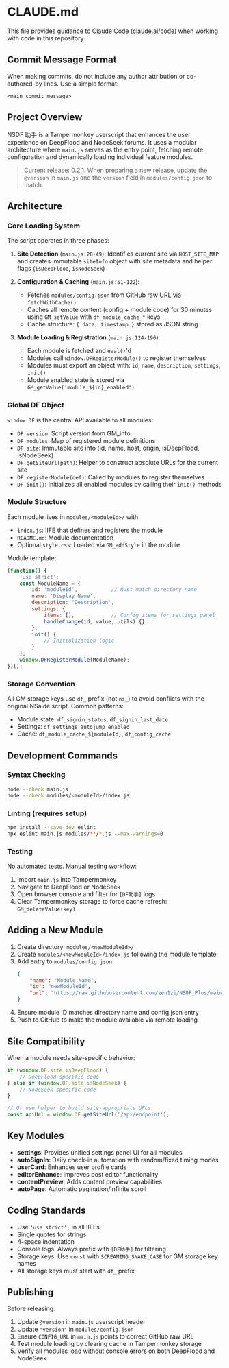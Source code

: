 # CLAUDE.md

This file provides guidance to Claude Code (claude.ai/code) when working with code in this repository.

## Commit Message Format

When making commits, do not include any author attribution or co-authored-by lines. Use a simple format:

```
<main commit message>
```

## Project Overview

NSDF 助手 is a Tampermonkey userscript that enhances the user experience on DeepFlood and NodeSeek forums. It uses a modular architecture where `main.js` serves as the entry point, fetching remote configuration and dynamically loading individual feature modules.

> Current release: 0.2.1. When preparing a new release, update the `@version` in `main.js` and the `version` field in `modules/config.json` to match.

## Architecture

### Core Loading System

The script operates in three phases:

1. **Site Detection** (`main.js:28-49`): Identifies current site via `HOST_SITE_MAP` and creates immutable `siteInfo` object with site metadata and helper flags (`isDeepFlood`, `isNodeSeek`)

2. **Configuration & Caching** (`main.js:51-122`):
   - Fetches `modules/config.json` from GitHub raw URL via `fetchWithCache()`
   - Caches all remote content (config + module code) for 30 minutes using `GM_setValue` with `df_module_cache_*` keys
   - Cache structure: `{ data, timestamp }` stored as JSON string

3. **Module Loading & Registration** (`main.js:124-196`):
   - Each module is fetched and `eval()`'d
   - Modules call `window.DFRegisterModule()` to register themselves
   - Modules must export an object with: `id`, `name`, `description`, `settings`, `init()`
   - Module enabled state is stored via `GM_getValue('module_${id}_enabled')`

### Global DF Object

`window.DF` is the central API available to all modules:

- `DF.version`: Script version from GM_info
- `DF.modules`: Map of registered module definitions
- `DF.site`: Immutable site info (id, name, host, origin, isDeepFlood, isNodeSeek)
- `DF.getSiteUrl(path)`: Helper to construct absolute URLs for the current site
- `DF.registerModule(def)`: Called by modules to register themselves
- `DF.init()`: Initializes all enabled modules by calling their `init()` methods

### Module Structure

Each module lives in `modules/<moduleId>/` with:
- `index.js`: IIFE that defines and registers the module
- `README.md`: Module documentation
- Optional `style.css`: Loaded via `GM_addStyle` in the module

Module template:
```javascript
(function() {
    'use strict';
    const ModuleName = {
        id: 'moduleId',           // Must match directory name
        name: 'Display Name',
        description: 'Description',
        settings: {
            items: [],            // Config items for settings panel
            handleChange(id, value, utils) {}
        },
        init() {
            // Initialization logic
        }
    };
    window.DFRegisterModule(ModuleName);
})();
```

### Storage Convention

All GM storage keys use `df_` prefix (not `ns_`) to avoid conflicts with the original NSaide script. Common patterns:
- Module state: `df_signin_status`, `df_signin_last_date`
- Settings: `df_settings_autojump_enabled`
- Cache: `df_module_cache_${moduleId}`, `df_config_cache`

## Development Commands

### Syntax Checking
```bash
node --check main.js
node --check modules/<moduleId>/index.js
```

### Linting (requires setup)
```bash
npm install --save-dev eslint
npx eslint main.js modules/**/*.js --max-warnings=0
```

### Testing
No automated tests. Manual testing workflow:
1. Import `main.js` into Tampermonkey
2. Navigate to DeepFlood or NodeSeek
3. Open browser console and filter for `[DF助手]` logs
4. Clear Tampermonkey storage to force cache refresh: `GM_deleteValue(key)`

## Adding a New Module

1. Create directory: `modules/<newModuleId>/`
2. Create `modules/<newModuleId>/index.js` following the module template
3. Add entry to `modules/config.json`:
   ```json
   {
       "name": "Module Name",
       "id": "newModuleId",
       "url": "https://raw.githubusercontent.com/zen1zi/NSDF_Plus/main/modules/newModuleId/index.js"
   }
   ```
4. Ensure module ID matches directory name and config.json entry
5. Push to GitHub to make the module available via remote loading

## Site Compatibility

When a module needs site-specific behavior:

```javascript
if (window.DF.site.isDeepFlood) {
    // DeepFlood-specific code
} else if (window.DF.site.isNodeSeek) {
    // NodeSeek-specific code
}

// Or use helper to build site-appropriate URLs
const apiUrl = window.DF.getSiteUrl('/api/endpoint');
```

## Key Modules

- **settings**: Provides unified settings panel UI for all modules
- **autoSignIn**: Daily check-in automation with random/fixed timing modes
- **userCard**: Enhances user profile cards
- **editorEnhance**: Improves post editor functionality
- **contentPreview**: Adds content preview capabilities
- **autoPage**: Automatic pagination/infinite scroll

## Coding Standards

- Use `'use strict';` in all IIFEs
- Single quotes for strings
- 4-space indentation
- Console logs: Always prefix with `[DF助手]` for filtering
- Storage keys: Use `const` with `SCREAMING_SNAKE_CASE` for GM storage key names
- All storage keys must start with `df_` prefix

## Publishing

Before releasing:
1. Update `@version` in `main.js` userscript header
2. Update `"version"` in `modules/config.json`
3. Ensure `CONFIG_URL` in `main.js` points to correct GitHub raw URL
4. Test module loading by clearing cache in Tampermonkey storage
5. Verify all modules load without console errors on both DeepFlood and NodeSeek
